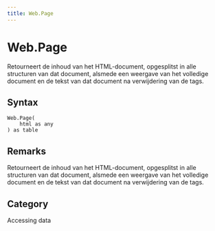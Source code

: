 ```yaml
---
title: Web.Page
---
```


# Web.Page


Retourneert de inhoud van het HTML-document, opgesplitst in alle structuren van dat document, alsmede een weergave van het volledige document en de tekst van dat document na verwijdering van de tags.


## Syntax

```powerquery
Web.Page(
    html as any
) as table
```


## Remarks

Retourneert de inhoud van het HTML-document, opgesplitst in alle structuren van dat document, alsmede een weergave van het volledige document en de tekst van dat document na verwijdering van de tags.



## Category
Accessing data

